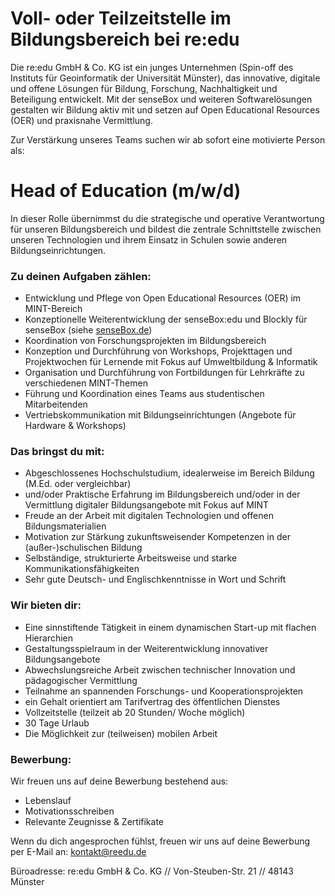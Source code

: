 # Voll- oder Teilzeitstelle im Bildungsbereich bei re:edu

Die re:edu GmbH & Co. KG ist ein junges Unternehmen (Spin-off des Instituts für Geoinformatik der Universität Münster), das innovative, digitale und offene Lösungen für Bildung, Forschung, Nachhaltigkeit und Beteiligung entwickelt. Mit der senseBox und weiteren Softwarelösungen gestalten wir Bildung aktiv mit und setzen auf Open Educational Resources (OER) und praxisnahe Vermittlung.

Zur Verstärkung unseres Teams suchen wir ab sofort eine motivierte Person als:

# Head of Education (m/w/d)

In dieser Rolle übernimmst du die strategische und operative Verantwortung für unseren Bildungsbereich und bildest die zentrale Schnittstelle zwischen unseren Technologien und ihrem Einsatz in Schulen sowie anderen Bildungseinrichtungen.

### Zu deinen Aufgaben zählen:

- Entwicklung und Pflege von Open Educational Resources (OER) im MINT-Bereich
- Konzeptionelle Weiterentwicklung der senseBox:edu und Blockly für senseBox (siehe [senseBox.de](https://senseBox.de))
- Koordination von Forschungsprojekten im Bildungsbereich
- Konzeption und Durchführung von Workshops, Projekttagen und Projektwochen für Lernende mit Fokus auf Umweltbildung & Informatik
- Organisation und Durchführung von Fortbildungen für Lehrkräfte zu verschiedenen MINT-Themen
- Führung und Koordination eines Teams aus studentischen Mitarbeitenden
- Vertriebskommunikation mit Bildungseinrichtungen (Angebote für Hardware & Workshops)

### Das bringst du mit:

- Abgeschlossenes Hochschulstudium, idealerweise im Bereich Bildung (M.Ed. oder vergleichbar)
- und/oder Praktische Erfahrung im Bildungsbereich und/oder in der Vermittlung digitaler Bildungsangebote mit Fokus auf MINT
- Freude an der Arbeit mit digitalen Technologien und offenen Bildungsmaterialien
- Motivation zur Stärkung zukunftsweisender Kompetenzen in der (außer-)schulischen Bildung
- Selbständige, strukturierte Arbeitsweise und starke Kommunikationsfähigkeiten
- Sehr gute Deutsch- und Englischkenntnisse in Wort und Schrift

### Wir bieten dir:

- Eine sinnstiftende Tätigkeit in einem dynamischen Start-up mit flachen Hierarchien
- Gestaltungsspielraum in der Weiterentwicklung innovativer Bildungsangebote
- Abwechslungsreiche Arbeit zwischen technischer Innovation und pädagogischer Vermittlung
- Teilnahme an spannenden Forschungs- und Kooperationsprojekten
- ein Gehalt orientiert am Tarifvertrag des öffentlichen Dienstes
- Vollzeitstelle (teilzeit ab 20 Stunden/ Woche möglich)
- 30 Tage Urlaub
- Die Möglichkeit zur (teilweisen) mobilen Arbeit

### Bewerbung:

Wir freuen uns auf deine Bewerbung bestehend aus:

- Lebenslauf
- Motivationsschreiben
- Relevante Zeugnisse & Zertifikate

Wenn du dich angesprochen fühlst, freuen wir uns auf deine Bewerbung per E-Mail an: kontakt@reedu.de

Büroadresse:
re:edu GmbH \& Co. KG // Von-Steuben-Str. 21 // 48143 Münster
